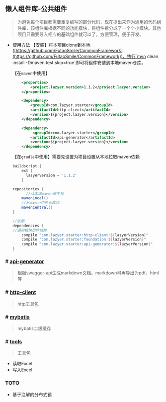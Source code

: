 ## 懒人组件库-公共组件

> 为避免每个项目都需要重复编写的部分代码，现在提出来作为通用的代码组件库，该组件库根据不同的功能模块，将组件拆分成了一个个小模块。其他项目只需要导入相应的基础组件就可以了。方便管理，便于开发。

- 使用方法
  【安装】将本项目clone到本地([https://github.com/FutaoSmile/CommonFramework](https://github.com/FutaoSmile/CommonFramework))，执行`mvn clean install -Dmaven.test.skip=true`即可将组件安装到本地maven仓库。

  【在`maven`中使用】

  ```xml
      <properties>
          <project.lazyer.version>1.1.2</project.lazyer.version>
      </properties>
  
      <dependency>
          <groupId>com.lazyer.starter</groupId>
          <artifactId>http-client</artifactId>
          <version>${project.lazyer.version}</version>
      </dependency>
  
      <dependency>
           <groupId>com.lazyer.starter</groupId>
          <artifactId>api-generator</artifactId>
          <version>${project.lazyer.version}</version>
      </dependency>
  ```

  【在`gradle`中使用】需要先设置为项目设置从本地拉取maven依赖

  ```gradle
  buildscript {
      ext {
      	lazyerVersion = '1.1.2'
      }
  
  repositories {
   		//从本次maven库中找
      mavenLocal()
      //从maven中央仓库找
      mavenCentral()
  }
  
  //依赖
  dependencies {
  //通用模块组件依赖
      compile "com.lazyer.starter:http-client:${lazyerVersion}"
      compile "com.lazyer.starter:foundation:${lazyerVersion}"
      compile "com.lazyer.starter:api-generator:${lazyerVersion}"
  }
  
  ```
  
### # [api-generator](https://github.com/FutaoSmile/LazyerStarter/tree/master/api-generator)

> 根据swagger-api生成markdown文档。markdown可再导出为pdf，html等

### # [http-client](https://github.com/FutaoSmile/LazyerStarter/tree/master/http-client)

> http工具包

### # [mybatis](https://github.com/FutaoSmile/LazyerStarter/tree/master/mybatis)

> mybatis二级缓存

### # [tools](https://github.com/FutaoSmile/LazyerStarter/tree/master/tools) 

> 工具包

* 读取Excel
* 写入Excel


### TOTO
* 基于注解的分布式锁